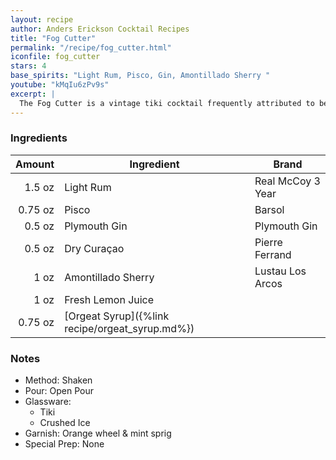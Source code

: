 ```yaml
---
layout: recipe
author: Anders Erickson Cocktail Recipes
title: "Fog Cutter"
permalink: "/recipe/fog_cutter.html"
iconfile: fog_cutter
stars: 4
base_spirits: "Light Rum, Pisco, Gin, Amontillado Sherry "
youtube: "kMqIu6zPv9s"
excerpt: |
  The Fog Cutter is a vintage tiki cocktail frequently attributed to being invented by Victor Bergeron.  It's a complex blend of spirits, citrus juices, and orgeat syrup, creating a refreshing and invigorating drink.
---
```


### Ingredients

|  Amount | Ingredient                                      | Brand             |
| ------: | ----------------------------------------------- | ----------------- |
|  1.5 oz | Light Rum                                       | Real McCoy 3 Year |
| 0.75 oz | Pisco                                           | Barsol            |
|  0.5 oz | Plymouth Gin                                    | Plymouth Gin      |
|  0.5 oz | Dry Curaçao                                     | Pierre Ferrand    |
|    1 oz | Amontillado Sherry                              | Lustau Los Arcos  |
|    1 oz | Fresh Lemon Juice                               |
| 0.75 oz | [Orgeat Syrup]({%link recipe/orgeat_syrup.md%}) |

### Notes

- Method: Shaken
- Pour: Open Pour
- Glassware:
  - Tiki
  - Crushed Ice
- Garnish: Orange wheel & mint sprig
- Special Prep: None
